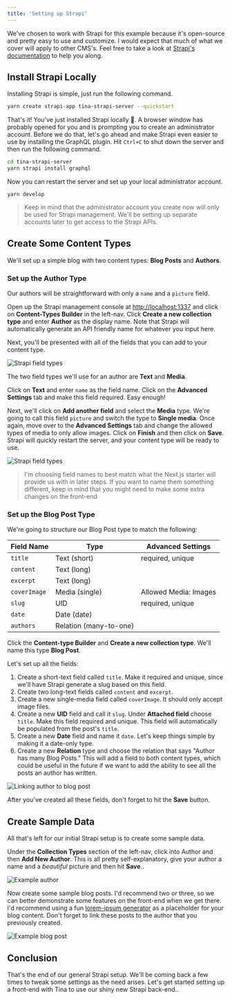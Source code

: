 ```yaml
---
title: 'Setting up Strapi'
---
```


We've chosen to work with Strapi for this example because it's open-source and pretty easy to use and customize. I would expect that much of what we cover will apply to other CMS's. Feel free to take a look at [Strapi's documentation](https://strapi.io/documentation/v3.x/getting-started/quick-start.html) to help you along.

## Install Strapi Locally

Installing Strapi is simple, just run the following command.

```bash
yarn create strapi-app tina-strapi-server --quickstart
```

That's it! You've just installed Strapi locally 🎉. A browser window has probably opened for you and is prompting you to create an administrator account. Before we do that, let's go ahead and make Strapi even easier to use by installing the GraphQL plugin. Hit `Ctrl+C` to shut down the server and then run the following command.

```bash
cd tina-strapi-server
yarn strapi install graphql
```

Now you can restart the server and set up your local administrator account.

```
yarn develop
```

> Keep in mind that the administrator account you create now will only be used for Strapi management. We'll be setting up separate accounts later to get access to the Strapi APIs.

## Create Some Content Types

We'll set up a simple blog with two content types: **Blog Posts** and **Authors**.

### Set up the Author Type

Our authors will be straightforward with only a `name` and a `picture` field.

Open up the Strapi management console at [http://localhost:1337](http://localhost:1337) and click on **Content-Types Builder** in the left-nav. Click **Create a new collection type** and enter **Author** as the display name. Note that Strapi will automatically generate an API friendly name for whatever you input here.

Next, you'll be presented with all of the fields that you can add to your content type.

![Strapi field types](/img/strapi-guide/field_types.png)

The two field types we'll use for an author are **Text** and **Media**.

Click on **Text** and enter `name` as the field name. Click on the **Advanced Settings** tab and make this field required. Easy enough!

Next, we'll click on **Add another field** and select the **Media** type. We're going to call this field `picture` and switch the type to **Single media**. Once again, move over to the **Advanced Settings** tab and change the allowed types of media to only allow images. Click on **Finish** and then click on **Save**. Strapi will quickly restart the server, and your content type will be ready to use.

![Strapi field types](/img/strapi-guide/author_type.png)

> I'm choosing field names to best match what the Next.js starter will provide us with in later steps. If you want to name them something different, keep in mind that you might need to make some extra changes on the front-end

### Set up the Blog Post Type

We're going to structure our Blog Post type to match the following:

| Field Name   | Type                   | Advanced Settings     |
| ------------ | ---------------------- | --------------------- |
| `title`      | Text (short)           | required, unique      |
| `content`    | Text (long)            |                       |
| `excerpt`    | Text (long)            |                       |
| `coverImage` | Media (single)         | Allowed Media: Images |
| `slug`       | UID                    | required, unique      |
| `date`       | Date (date)            |                       |
| `authors`    | Relation (many-to-one) |                       |

Click the **Content-type Builder** and **Create a new collection type**. We'll name this type **Blog Post**.

Let's set up all the fields:

1. Create a short-text field called `title`. Make it required and unique, since we'll have Strapi generate a slug based on this field.
2. Create two long-text fields called `content` and `excerpt`.
3. Create a new single-media field called `coverImage`. It should only accept image files.
4. Create a new **UID** field and call it `slug`. Under **Attached field** choose `title`. Make this field required and unique. This field will automatically be populated from the post's `title`.
5. Create a new **Date** field and name it `date`. Let's keep things simple by making it a date-only type.
6. Create a new **Relation** type and choose the relation that says "Author has many Blog Posts." This will add a field to both content types, which could be useful in the future if we want to add the ability to see all the posts an author has written.

![Linking author to blog post](/img/strapi-guide/blog_post_author.png)

After you've created all these fields, don't forget to hit the **Save** button.

## Create Sample Data

All that's left for our initial Strapi setup is to create some sample data.

Under the **Collection Types** section of the left-nav, click into Author and then **Add New Author**. This is all pretty self-explanatory, give your author a name and a _beautiful_ picture and then hit **Save**..

![Example author](/img/strapi-guide/bmitton_author.png)

Now create some sample blog posts. I'd recommend two or three, so we can better demonstrate some features on the front-end when we get there. I'd recommend using a fun [lorem-ipsum generator](https://loremipsum.io/ultimate-list-of-lorem-ipsum-generators/) as a placeholder for your blog content. Don't forget to link these posts to the author that you previously created.

![Example blog post](/img/strapi-guide/a_blog_post.png)

## Conclusion

That's the end of our general Strapi setup. We'll be coming back a few times to tweak some settings as the need arises. Let's get started setting up a front-end with Tina to use our shiny new Strapi back-end..
